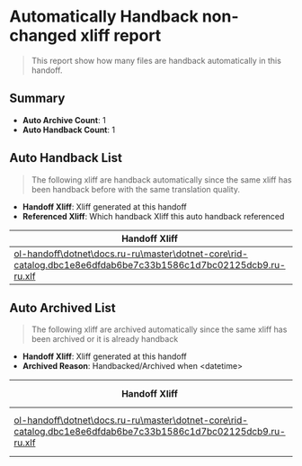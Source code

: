# Automatically Handback non-changed xliff report
> This report show how many files are handback automatically in this handoff.

## Summary
* **Auto Archive Count**: 1
* **Auto Handback Count**: 1

## Auto Handback List
> The following xliff are handback automatically since the same xliff has been handback before with the same translation quality.

* **Handoff Xliff**: Xliff generated at this handoff
* **Referenced Xliff**: Which handback Xliff this auto handback referenced

| Handoff Xliff | Referenced Xliff | 
| --- | --- | 
| [ol-handoff\dotnet\docs.ru-ru\master\dotnet-core\rid-catalog.dbc1e8e6dfdab6be7c33b1586c1d7bc02125dcb9.ru-ru.xlf](https://github.com/dotnet/docs.handoff/blob/667ca180b05d1f202f9ac4257c16049b24bcb1af/ol-handoff/dotnet/docs.ru-ru/master/dotnet-core/rid-catalog.dbc1e8e6dfdab6be7c33b1586c1d7bc02125dcb9.ru-ru.xlf) | [ol-handback\dotnet\docs.ru-ru\master\ht-p1\rid-catalog.dbc1e8e6dfdab6be7c33b1586c1d7bc02125dcb9.ru-ru.xlf](https://github.com/dotnet/docs.handback/blob/ed64de16a65c85c52ddf1b493b6486c94a87fe47/ol-handback/dotnet/docs.ru-ru/master/ht-p1/rid-catalog.dbc1e8e6dfdab6be7c33b1586c1d7bc02125dcb9.ru-ru.xlf) | 

## Auto Archived List
> The following xliff are archived automatically since the same xliff has been archived or it is already handback

* **Handoff Xliff**: Xliff generated at this handoff
* **Archived Reason**: Handbacked/Archived when &lt;datetime&gt;

| Handoff Xliff | Archived Reason | 
| --- | --- | 
| [ol-handoff\dotnet\docs.ru-ru\master\dotnet-core\rid-catalog.dbc1e8e6dfdab6be7c33b1586c1d7bc02125dcb9.ru-ru.xlf](https://github.com/dotnet/docs.handoff/blob/667ca180b05d1f202f9ac4257c16049b24bcb1af/ol-handoff/dotnet/docs.ru-ru/master/dotnet-core/rid-catalog.dbc1e8e6dfdab6be7c33b1586c1d7bc02125dcb9.ru-ru.xlf) | Archived when 16/11/18 07:26 | 

